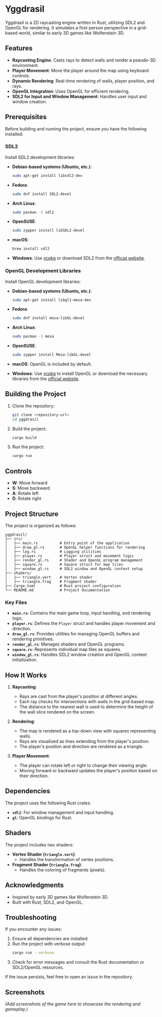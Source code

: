 # Yggdrasil

Yggdrasil is a 2D raycasting engine written in Rust, utilizing SDL2 and OpenGL for rendering. It simulates a first-person perspective in a grid-based world, similar to early 3D games like Wolfenstein 3D.

## Features

- **Raycasting Engine**: Casts rays to detect walls and render a pseudo-3D environment.
- **Player Movement**: Move the player around the map using keyboard controls.
- **Dynamic Rendering**: Real-time rendering of walls, player position, and rays.
- **OpenGL Integration**: Uses OpenGL for efficient rendering.
- **SDL2 for Input and Window Management**: Handles user input and window creation.

## Prerequisites

Before building and running the project, ensure you have the following installed:

### SDL2
Install SDL2 development libraries:

- **Debian-based systems (Ubuntu, etc.)**:
  ```bash
  sudo apt-get install libsdl2-dev
  ```

- **Fedora**:
  ```bash
  sudo dnf install SDL2-devel
  ```

- **Arch Linux**:
  ```bash
  sudo pacman -S sdl2
  ```

- **OpenSUSE**:
  ```bash
  sudo zypper install libSDL2-devel
  ```

- **macOS**:
  ```bash
  brew install sdl2
  ```

- **Windows**:
  Use [vcpkg](https://github.com/microsoft/vcpkg) or download SDL2 from the [official website](https://www.libsdl.org/).

### OpenGL Development Libraries
Install OpenGL development libraries:

- **Debian-based systems (Ubuntu, etc.)**:
  ```bash
  sudo apt-get install libgl1-mesa-dev
  ```

- **Fedora**:
  ```bash
  sudo dnf install mesa-libGL-devel
  ```

- **Arch Linux**:
  ```bash
  sudo pacman -S mesa
  ```

- **OpenSUSE**:
  ```bash
  sudo zypper install Mesa-libGL-devel
  ```

- **macOS**:
  OpenGL is included by default.

- **Windows**:
  Use [vcpkg](https://github.com/microsoft/vcpkg) to install OpenGL or download the necessary libraries from the [official website](https://www.opengl.org/).

## Building the Project

1. Clone the repository:
   ```bash
   git clone <repository-url>
   cd yggdrasil
   ```

2. Build the project:
   ```bash
   cargo build
   ```

3. Run the project:
   ```bash
   cargo run
   ```

## Controls

- **W**: Move forward
- **S**: Move backward
- **A**: Rotate left
- **D**: Rotate right

## Project Structure

The project is organized as follows:

```
yggdrasil/
├── src/
│   ├── main.rs          # Entry point of the application
│   ├── draw_gl.rs       # OpenGL helper functions for rendering
│   ├── log.rs           # Logging utilities
│   ├── player.rs        # Player struct and movement logic
│   ├── render_gl.rs     # Shader and OpenGL program management
│   ├── square.rs        # Square struct for map tiles
│   ├── window_gl.rs     # SDL2 window and OpenGL context setup
├── shaders/
│   ├── triangle.vert    # Vertex shader
│   ├── triangle.frag    # Fragment shader
├── Cargo.toml           # Rust project configuration
└── README.md            # Project documentation
```

### Key Files

- **`main.rs`**: Contains the main game loop, input handling, and rendering logic.
- **`player.rs`**: Defines the `Player` struct and handles player movement and direction.
- **`draw_gl.rs`**: Provides utilities for managing OpenGL buffers and rendering primitives.
- **`render_gl.rs`**: Manages shaders and OpenGL programs.
- **`square.rs`**: Represents individual map tiles as squares.
- **`window_gl.rs`**: Handles SDL2 window creation and OpenGL context initialization.

## How It Works

1. **Raycasting**:
   - Rays are cast from the player's position at different angles.
   - Each ray checks for intersections with walls in the grid-based map.
   - The distance to the nearest wall is used to determine the height of the wall slice rendered on the screen.

2. **Rendering**:
   - The map is rendered as a top-down view with squares representing walls.
   - Rays are visualized as lines extending from the player's position.
   - The player's position and direction are rendered as a triangle.

3. **Player Movement**:
   - The player can rotate left or right to change their viewing angle.
   - Moving forward or backward updates the player's position based on their direction.

## Dependencies

The project uses the following Rust crates:

- **`sdl2`**: For window management and input handling.
- **`gl`**: OpenGL bindings for Rust.

## Shaders

The project includes two shaders:

- **Vertex Shader (`triangle.vert`)**:
  - Handles the transformation of vertex positions.
- **Fragment Shader (`triangle.frag`)**:
  - Handles the coloring of fragments (pixels).

## Acknowledgments

- Inspired by early 3D games like Wolfenstein 3D.
- Built with Rust, SDL2, and OpenGL.

## Troubleshooting

If you encounter any issues:

1. Ensure all dependencies are installed.
2. Run the project with verbose output:
   ```bash
   cargo run --verbose
   ```
3. Check for error messages and consult the Rust documentation or SDL2/OpenGL resources.

If the issue persists, feel free to open an issue in the repository.

## Screenshots

*(Add screenshots of the game here to showcase the rendering and gameplay.)*
